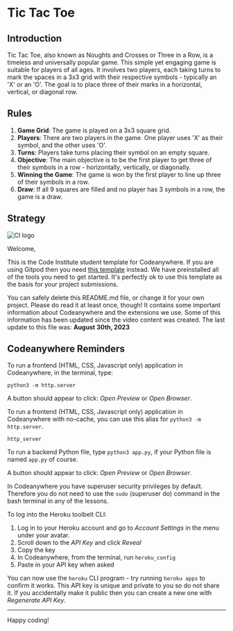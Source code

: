 # Tic Tac Toe

## Introduction
Tic Tac Toe, also known as Noughts and Crosses or Three in a Row, is a timeless and universally popular game. This simple yet engaging game is suitable for players of all ages. It involves two players, each taking turns to mark the spaces in a 3x3 grid with their respective symbols - typically an 'X' or an 'O'. The goal is to place three of their marks in a horizontal, vertical, or diagonal row.

## Rules 

1. **Game Grid**: The game is played on a 3x3 square grid.
2. **Players**: There are two players in the game. One player uses 'X' as their symbol, and the other uses 'O'.
3. **Turns**: Players take turns placing their symbol on an empty square.
4. **Objective**: The main objective is to be the first player to get three of their symbols in a row - horizontally, vertically, or diagonally.
5. **Winning the Game**: The game is won by the first player to line up three of their symbols in a row.
6. **Draw**: If all 9 squares are filled and no player has 3 symbols in a row, the game is a draw.

## Strategy 



![CI logo](https://codeinstitute.s3.amazonaws.com/fullstack/ci_logo_small.png)

Welcome,

This is the Code Institute student template for Codeanywhere. If you are using Gitpod then you need [this template](https://github.com/Code-Institute-Org/gitpod-full-template) instead.  We have preinstalled all of the tools you need to get started. It's perfectly ok to use this template as the basis for your project submissions.

You can safely delete this README.md file, or change it for your own project. Please do read it at least once, though! It contains some important information about Codeanywhere and the extensions we use. Some of this information has been updated since the video content was created. The last update to this file was: **August 30th, 2023**

## Codeanywhere Reminders

To run a frontend (HTML, CSS, Javascript only) application in Codeanywhere, in the terminal, type:

`python3 -m http.server`

A button should appear to click: _Open Preview_ or _Open Browser_.

To run a frontend (HTML, CSS, Javascript only) application in Codeanywhere with no-cache, you can use this alias for `python3 -m http.server`.

`http_server`

To run a backend Python file, type `python3 app.py`, if your Python file is named `app.py` of course.

A button should appear to click: _Open Preview_ or _Open Browser_.

In Codeanywhere you have superuser security privileges by default. Therefore you do not need to use the `sudo` (superuser do) command in the bash terminal in any of the lessons.

To log into the Heroku toolbelt CLI:

1. Log in to your Heroku account and go to _Account Settings_ in the menu under your avatar.
2. Scroll down to the _API Key_ and click _Reveal_
3. Copy the key
4. In Codeanywhere, from the terminal, run `heroku_config`
5. Paste in your API key when asked

You can now use the `heroku` CLI program - try running `heroku apps` to confirm it works. This API key is unique and private to you so do not share it. If you accidentally make it public then you can create a new one with _Regenerate API Key_.

---

Happy coding!
